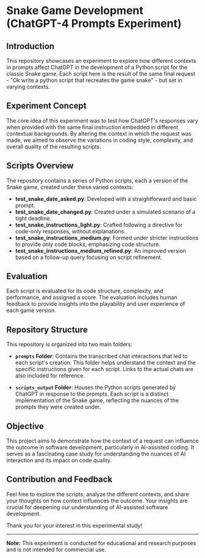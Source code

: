 # Snake Game Development (ChatGPT-4 Prompts Experiment)

## Introduction
This repository showcases an experiment to explore how different contexts in prompts affect ChatGPT in the development of a Python script for the classic Snake game. Each script here is the result of the same final request - "Ok write a python script that recreates the game snake" - but set in varying contexts.

## Experiment Concept
The core idea of this experiment was to test how ChatGPT's responses vary when provided with the same final instruction embedded in different contextual backgrounds. By altering the context in which the request was made, we aimed to observe the variations in coding style, complexity, and overall quality of the resulting scripts.

## Scripts Overview
The repository contains a series of Python scripts, each a version of the Snake game, created under these varied contexts:
- **test_snake_date_asked.py**: Developed with a straightforward and basic prompt.
- **test_snake_date_changed.py**: Created under a simulated scenario of a tight deadline.
- **test_snake_instructions_light.py**: Crafted following a directive for code-only responses, without explanations.
- **test_snake_instructions_medium.py**: Formed under stricter instructions to provide only code blocks, emphasizing code structure.
- **test_snake_instructions_medium_refined.py**: An improved version based on a follow-up query focusing on script refinement.

## Evaluation
Each script is evaluated for its code structure, complexity, and performance, and assigned a score. The evaluation includes human feedback to provide insights into the playability and user experience of each game version.

## Repository Structure
This repository is organized into two main folders:

- **`prompts` Folder**: Contains the transcribed chat interactions that led to each script's creation. This folder helps understand the context and the specific instructions given for each script. Links to the actual chats are also included for reference.

- **`scripts_output` Folder**: Houses the Python scripts generated by ChatGPT in response to the prompts. Each script is a distinct implementation of the Snake game, reflecting the nuances of the prompts they were created under.

## Objective
This project aims to demonstrate how the context of a request can influence the outcome in software development, particularly in AI-assisted coding. It serves as a fascinating case study for understanding the nuances of AI interaction and its impact on code quality.

## Contribution and Feedback
Feel free to explore the scripts, analyze the different contexts, and share your thoughts on how context influences the outcome. Your insights are crucial for deepening our understanding of AI-assisted software development.

Thank you for your interest in this experimental study!

---

**Note:** This experiment is conducted for educational and research purposes and is not intended for commercial use.


